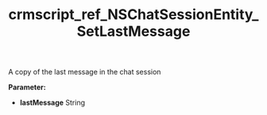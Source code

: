 ﻿---
title: crmscript_ref_NSChatSessionEntity_SetLastMessage
description: NSChatSessionEntity.SetLastMessage(String lastMessage)
intellisense: NSChatSessionEntity.SetLastMessage
keywords: NSChatSessionEntity, GetLastMessage
so.topic: reference
---

A copy of the last message in the chat session

**Parameter:** 
 - **lastMessage** String

